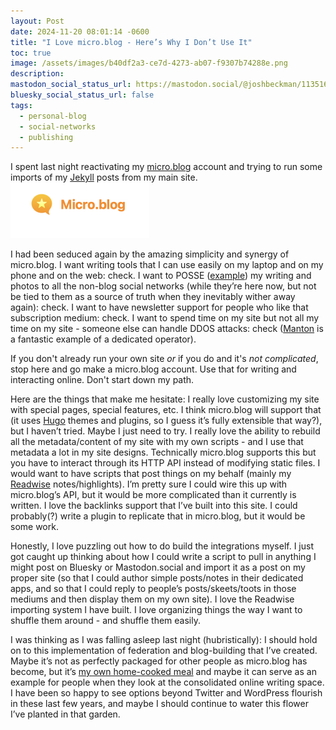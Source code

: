 ```yaml
---
layout: Post
date: 2024-11-20 08:01:14 -0600
title: "I Love micro.blog - Here’s Why I Don’t Use It"
toc: true
image: /assets/images/b40df2a3-ce7d-4273-ab07-f9307b74288e.png
description: 
mastodon_social_status_url: https://mastodon.social/@joshbeckman/113516542549278628
bluesky_social_status_url: false
tags: 
  - personal-blog
  - social-networks
  - publishing
---
```




I spent last night reactivating my [micro.blog](http://micro.blog/) account and trying to run some imports of my [Jekyll](http://jekyllrb.com/) posts from my main site.
<img width="222" alt="Screenshot 2024-11-20 at 08 02 59" src="/assets/images/b40df2a3-ce7d-4273-ab07-f9307b74288e.png">

I had been seduced again by the amazing simplicity and synergy of micro.blog. I want writing tools that I can use easily on my laptop and on my phone and on the web: check. I want to POSSE ([example](https://www.joshbeckman.org/blog/how-to-crosspost-to-mastodon-with-jekyll)) my writing and photos to all the non-blog social networks (while they’re here now, but not be tied to them as a source of truth when they inevitably wither away again): check. I want to have newsletter support for people who like that subscription medium: check. I want to spend time on my site but not all my time on my site - someone else can handle DDOS attacks: check ([Manton](http://manton.org/) is a fantastic example of a dedicated operator).

If you don't already run your own site *or* if you do and it's *not complicated*, stop here and go make a micro.blog account. Use that for writing and interacting online. Don't start down my path.

Here are the things that make me hesitate: I really love customizing my site with special pages, special features, etc. I think micro.blog will support that (it uses [Hugo](https://gohugo.io/) themes and plugins, so I guess it’s fully extensible that way?), but I haven’t tried. Maybe I just need to try. I really love the ability to rebuild all the metadata/content of my site with my own scripts - and I use that metadata a lot in my site designs. Technically micro.blog supports this but you have to interact through its HTTP API instead of modifying static files. I would want to have scripts that post things on my behalf (mainly my [Readwise](http://readwise.io/) notes/highlights). I’m pretty sure I could wire this up with micro.blog’s API, but it would be more complicated than it currently is written. I love the backlinks support that I’ve built into this site. I could probably(?) write a plugin to replicate that in micro.blog, but it would be some work.

Honestly, I love puzzling out how to do build the integrations myself. I just got caught up thinking about how I could write a script to pull in anything I might post on Bluesky or Mastodon.social and import it as a post on my proper site (so that I could author simple posts/notes in their dedicated apps, and so that I could reply to people’s posts/skeets/toots in those mediums and then display them on my own site). I love the Readwise importing system I have built. I love organizing things the way I want to shuffle them around - and shuffle them easily.

I was thinking as I was falling asleep last night (hubristically): I should hold on to this implementation of federation and blog-building that I’ve created. Maybe it’s not as perfectly packaged for other people as micro.blog has become, but it’s [my own home-cooked meal](https://www.robinsloan.com/notes/home-cooked-app/) and maybe it can serve as an example for people when they look at the consolidated online writing space. I have been so happy to see options beyond Twitter and WordPress flourish in these last few years, and maybe I should continue to water this flower I’ve planted in that garden.
